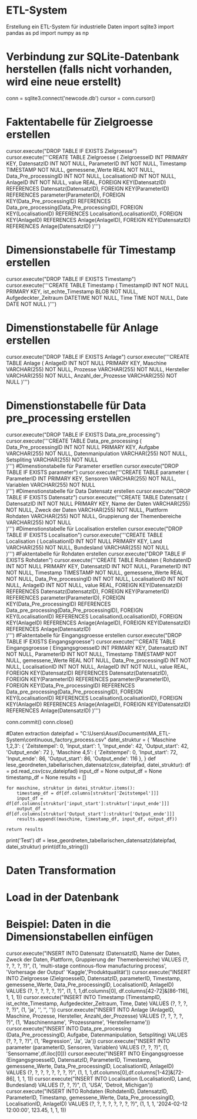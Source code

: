 # ETL-System
Erstellung ein ETL-System für industrielle Daten
import sqlite3
import pandas as pd
import numpy as np


# Verbindung zur SQLite-Datenbank herstellen (falls nicht vorhanden, wird eine neue erstellt)
conn = sqlite3.connect('newcode.db')
cursor = conn.cursor()

# Faktentabelle für Zielgroesse erstellen
cursor.execute("DROP TABLE IF EXISTS Zielgroesse")
cursor.execute('''CREATE TABLE Zielgroesse (
    ZielgroesseID INT PRIMARY KEY,
    DatensatzID INT NOT NULL,
    ParameterID INT NOT NULL,
    Timestamp TIMESTAMP NOT NULL,
    gemessene_Werte REAL NOT NULL,
    Data_Pre_processingID INT NOT NULL,
    LocalisationID INT NOT NULL,
    AnlageID INT NOT NULL,
    value REAL,
    FOREIGN KEY(DatensatzID) REFERENCES Datensatz(DatensatzID),
    FOREIGN KEY(ParameterID) REFERENCES parameter(ParameterID),
    FOREIGN KEY(Data_Pre_processingID) REFERENCES Data_pre_processing(Data_Pre_processingID),
    FOREIGN KEY(LocalisationID) REFERENCES Localisation(LocalisationID),
    FOREIGN KEY(AnlageID) REFERENCES Anlage(AnlageID),
    FOREIGN KEY(DatensatzID) REFERENCES Anlage(DatensatzID) 
               )''')

# Dimensionstabelle für Timestamp erstellen
cursor.execute("DROP TABLE IF EXISTS Timestamp")
cursor.execute('''CREATE TABLE Timestamp (
    TimestampID INT NOT NULL  PRIMARY KEY,
    ist_echte_Timestamp BLOB NOT NULL,
    Aufgedeckter_Zeitraum DATETIME NOT NULL,
    Time TIME NOT NULL,
    Date DATE NOT NULL
                )''')
# Dimenstionstabelle für Anlage erstellen
cursor.execute("DROP TABLE IF EXISTS Anlage")
cursor.execute('''CREATE TABLE Anlage (
    AnlageID INT NOT NULL PRIMARY KEY,
    Maschine VARCHAR(255) NOT NULL,
    Prozesse VARCHAR(255) NOT NULL,
    Hersteller VARCHAR(255) NOT NULL,
    Anzahl_der_Prozesse VARCHAR(255) NOT NULL
                )''')

# Dimenstionstabelle für Data pre_processing erstellen
cursor.execute("DROP TABLE IF EXISTS Data_pre_processing")
cursor.execute('''CREATE TABLE Data_pre_processing (
     Data_Pre_processingID INT NOT NULL PRIMARY KEY,
     Aufgabe VARCHAR(255) NOT NULL,
     Datenmanipulation VARCHAR(255) NOT NULL,
     Setspliting VARCHAR(255) NOT NULL                  
                )''')
#Dimenstionstabelle für Parameter ersetllen
cursor.execute("DROP TABLE IF EXISTS parameter")
cursor.execute('''CREATE TABLE parameter (
        ParameterID INT PRIMARY KEY,
        Sensoren VARCHAR(255) NOT NULL,
        Variablen VARCHAR(255) NOT NULL                                 
                )''')
#Dimenstionstabelle für Data Datensatz erstellen
cursor.execute("DROP TABLE IF EXISTS Datensatz")
cursor.execute('''CREATE TABLE Datensatz (
    DatensatzID INT NOT NULL PRIMARY KEY,
    Name der Daten VARCHAR(255) NOT NULL,
    Zweck der Daten VARCHAR(255) NOT NULL,
    Plattform Rohdaten VARCHAR(255) NOT NULL,
    Gruppierung der Themenbereiche VARCHAR(255) NOT NULL                   
                )''')
#Dimenstionstabelle für Localisation erstellen
cursor.execute("DROP TABLE IF EXISTS Localisation")
cursor.execute('''CREATE TABLE Localisation (
       LocalisationID INT NOT NULL PRIMARY KEY,
       Land VARCHAR(255) NOT NULL,
       Bundesland VARCHAR(255) NOT NULL                  
                )''')
#Faktentabelle für Rohdaten erstellen
cursor.execute("DROP TABLE IF EXISTS Rohdaten")
cursor.execute('''CREATE TABLE Rohdaten (
     RohdatenID INT NOT NULL PRIMARY KEY,
    DatensatzID INT NOT NULL,
    ParameterID INT NOT NULL,
    Timestamp TIMESTAMP NOT NULL,
    gemessene_Werte REAL NOT NULL,
    Data_Pre_processingID INT NOT NULL,
    LocalisationID INT NOT NULL,
    AnlageID INT NOT NULL,
    value REAL,
    FOREIGN KEY(DatensatzID) REFERENCES Datensatz(DatensatzID),
    FOREIGN KEY(ParameterID) REFERENCES parameter(ParameterID),
    FOREIGN KEY(Data_Pre_processingID) REFERENCES Data_pre_processing(Data_Pre_processingID),
    FOREIGN KEY(LocalisationID) REFERENCES Localisation(LocalisationID),
    FOREIGN KEY(AnlageID) REFERENCES Anlage(AnlageID),
    FOREIGN KEY(DatensatzID) REFERENCES Anlage(DatensatzID)            
                )''')
#Faktentabelle für Eingangsgroesse erstellen
cursor.execute("DROP TABLE IF EXISTS Eingangsgroesse")
cursor.execute('''CREATE TABLE Eingangsgroesse (
    EingangsgroesseID INT PRIMARY KEY,
    DatensatzID INT NOT NULL,
    ParameterID INT NOT NULL,
    Timestamp TIMESTAMP NOT NULL,
    gemessene_Werte REAL NOT NULL,
    Data_Pre_processingID INT NOT NULL,
    LocalisationID INT NOT NULL,
    AnlageID INT NOT NULL,
    value REAL,
    FOREIGN KEY(DatensatzID) REFERENCES Datensatz(DatensatzID),
    FOREIGN KEY(ParameterID) REFERENCES parameter(ParameterID),
    FOREIGN KEY(Data_Pre_processingID) REFERENCES Data_pre_processing(Data_Pre_processingID),
    FOREIGN KEY(LocalisationID) REFERENCES Localisation(LocalisationID),
    FOREIGN KEY(AnlageID) REFERENCES Anlage(AnlageID),
    FOREIGN KEY(DatensatzID) REFERENCES Anlage(DatensatzID) 
               )''')

conn.commit()
conn.close()

#Daten extraction
dateipfad = "C:\Users\Asus\Documents\MA_ETL-System\continuous_factory_process.csv"
datei_struktur = {
    'Maschine 1,2,3':
    {
        'Zeitstempel': 0,
        'Input_start': 1,
        'Input_ende': 42,
        'Output_start': 42,
        'Output_ende': 72 
    },
    'Maschine 4,5':
    {
        'Zeitstempel': 0,
        'Input_start': 72,
        'Input_ende': 86,
        'Output_start': 86,
        'Output_ende': 116 
    },
}
def lese_geordneten_tabellarischen_datensatz(csv_dateipfad, datei_struktur):
    df = pd.read_csv(csv_dateipfad)
    input_df = None
    output_df = None
    timestamp_df = None
    results = []

    for maschine, struktur in datei_struktur.items():
        timestamp_df = df[df.columns[struktur['Zeitstempel']]]
        input_df = df[df.columns[struktur['input_start']:struktur['input_ende']]]
        output_df = df[df.columns[struktur['Output_start']:struktur['Output_ende']]]
        results.append((maschine, timestamp_df, input_df, output_df))
    
    return results
print('Test')
df = lese_geordneten_tabellarischen_datensatz(dateipfad, datei_struktur)
print(df.to_string())

# Daten Transformation

# Load in der Datenbank


# Beispiel: Daten in die Dimensionstabellen einfügen
cursor.execute("INSERT INTO Datensatz (DatensatzID, Name der Daten, Zweck der Daten, Plattform, Gruppierung der Themenbereiche) VALUES (?, ?, ?, ?, ?)", (1, 'multi-stage continous-flow manufacturing process', 'Vorhersage der Output' 'Kaggle','Produktqualität'))
cursor.execute("INSERT INTO Zielgroesse (ZielgroesseID, DatensatzID, parameterID, Timestamp, gemessene_Werte, Data_Pre_processingID, LocalisationID, AnlageID) VALUES (?, ?, ?, ?, ?, ?)", (1, 1, 1,df.columns[0], df.columns[42-72]&[86-116], 1, 1, 1))
cursor.execute("INSERT INTO Timestamp (TimestampID, ist_echte_Timestamp, Aufgedeckter_Zeitraum, Time, Date) VALUES (?, ?, ?, ?, ?)", (1, 'ja', '', '', ''))
cursor.execute("INSERT INTO Anlage (AnlageID, Maschine, Prozesse, Hersteller, Anzahl_der_Prozesse) VALUES (?, ?, ?, ?, ?)", (1, 'Maschinenname', 'Prozessname', 'Herstellername'))
cursor.execute("INSERT INTO Data_pre_processing (Data_Pre_processingID, Aufgabe, Datenmanipulation, Setspliting) VALUES (?, ?, ?, ?)", (1, 'Regression', 'Ja', 'Ja'))
cursor.execute("INSERT INTO parameter (parameterID, Sensoren, Variablen) VALUES (?, ?, ?)", (1, 'Sensorname',df.iloc[0]))
cursor.execute("INSERT INTO Eingangsgroesse (EingangsgroesseID, DatensatzID, ParameterID, Timestamp, gemessene_Werte, Data_Pre_processingID, LocalisationID, AnlageID) VALUES (?, ?, ?, ?, ?, ?, ?, ?)", (1, 1, 1,df.columns[0],df.columns[1-42]&[72-86], 1, 1, 1))
cursor.execute("INSERT INTO Localisation (LocalisationID, Land, Bundesland) VALUES (?, ?, ?)", (1, 'USA', 'Detroit, Michigan'))
cursor.execute("INSERT INTO Rohdaten (RohdatenID, DatensatzID, ParameterID, Timestamp, gemessene_Werte, Data_Pre_processingID, LocalisationID, AnlageID) VALUES (?, ?, ?, ?, ?, ?, ?, ?)", (1, 1, 1, '2024-02-12 12:00:00', 123.45, 1, 1, 1))
